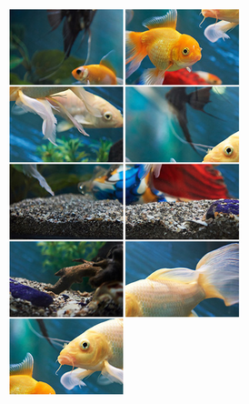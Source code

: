 
<link rel="stylesheet" href="style.css">

<div class="grid-puzzle">
<img src="puzzle3_D.jpg" alt="Fish Puzzle Piece">
<img src="puzzle3_B.jpg" alt="Fish Puzzle Piece">
<img src="puzzle3_C.jpg" alt="Fish Puzzle Piece">
<img src="puzzle3_A.jpg" alt="Fish Puzzle Piece">
<img src="puzzle3_F.jpg" alt="Fish Puzzle Piece">
<img src="puzzle3_I.jpg" alt="Fish Puzzle Piece">
<img src="puzzle3_E.jpg" alt="Fish Puzzle Piece">
<img src="puzzle3_G.jpg" alt="Fish Puzzle Piece">
<img src="puzzle3_H.jpg" alt="wrong piece" class="hide">
</div>
</section>
